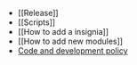 * [[Release]]
* [[Scripts]]
* [[How to add a insignia]]
* [[How to add new modules]]
* [Code and development policy](Code-and-development-policy)